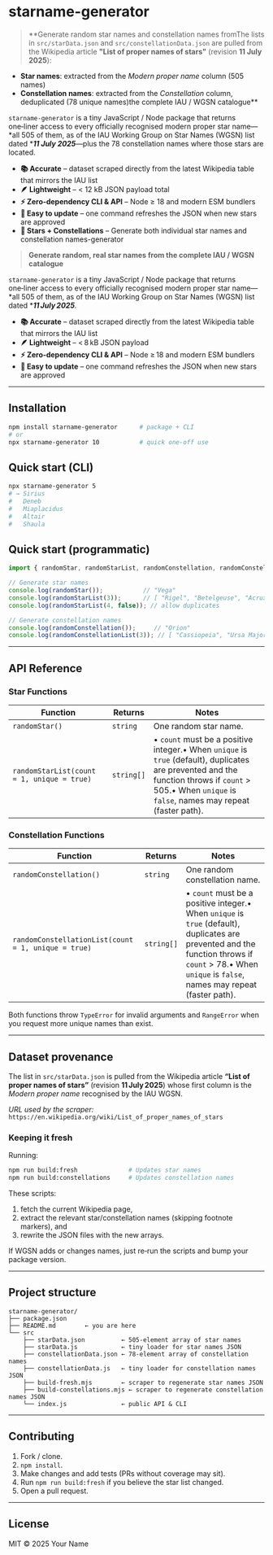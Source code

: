 # starname-generator

> **Generate random star names and constellation names fromThe lists in `src/starData.json` and `src/constellationData.json` are pulled from the Wikipedia article **"List of proper names of stars"** (revision **11 July 2025**):

- **Star names**: extracted from the *Modern proper name* column (505 names)
- **Constellation names**: extracted from the *Constellation* column, deduplicated (78 unique names)the complete IAU / WGSN catalogue**

`starname-generator` is a tiny JavaScript / Node package that returns one‑liner access to every officially recognised modern proper star name—\*all 505 of them, as of the IAU Working Group on Star Names (WGSN) list dated \****11 July 2025***—plus the 78 constellation names where those stars are located.

- **📚 Accurate** – dataset scraped directly from the latest Wikipedia table that mirrors the IAU list
- **🪶 Lightweight** – < 12 kB JSON payload total
- **⚡️ Zero‑dependency CLI & API** – Node ≥ 18 and modern ESM bundlers
- **🔄 Easy to update** – one command refreshes the JSON when new stars are approved
- **🌌 Stars + Constellations** – Generate both individual star names and constellation names-generator

> **Generate random, real star names from the complete IAU / WGSN catalogue**

`starname-generator` is a tiny JavaScript / Node package that returns one‑liner access to every officially recognised modern proper star name—\*all 505 of them, as of the IAU Working Group on Star Names (WGSN) list dated \****11 July 2025***.

- **📚 Accurate** – dataset scraped directly from the latest Wikipedia table that mirrors the IAU list
- **🪶 Lightweight** – < 8 kB JSON payload
- **⚡️ Zero‑dependency CLI & API** – Node ≥ 18 and modern ESM bundlers
- **🔄 Easy to update** – one command refreshes the JSON when new stars are approved

---

## Installation

```bash
npm install starname-generator      # package + CLI
# or
npx starname-generator 10           # quick one‑off use
```

## Quick start (CLI)

```bash
npx starname-generator 5
# → Sirius
#   Deneb
#   Miaplacidus
#   Altair
#   Shaula
```

## Quick start (programmatic)

```js
import { randomStar, randomStarList, randomConstellation, randomConstellationList } from 'starname-generator';

// Generate star names
console.log(randomStar());           // "Vega"
console.log(randomStarList(3));      // [ "Rigel", "Betelgeuse", "Acrux" ]
console.log(randomStarList(4, false)); // allow duplicates

// Generate constellation names
console.log(randomConstellation());     // "Orion"
console.log(randomConstellationList(3)); // [ "Cassiopeia", "Ursa Major", "Draco" ]
```

---

## API Reference

### Star Functions

| Function                               | Returns    | Notes                                                                                                                                                                                                   |
| -------------------------------------- | ---------- | ------------------------------------------------------------------------------------------------------------------------------------------------------------------------------------------------------- |
| `randomStar()`                         | `string`   | One random star name.                                                                                                                                                                                   |
| `randomStarList(count = 1, unique = true)` | `string[]` | • `count` must be a positive integer.• When `unique` is `true` (default), duplicates are prevented and the function throws if `count` > 505.• When `unique` is `false`, names may repeat (faster path). |

### Constellation Functions

| Function                               | Returns    | Notes                                                                                                                                                                                                   |
| -------------------------------------- | ---------- | ------------------------------------------------------------------------------------------------------------------------------------------------------------------------------------------------------- |
| `randomConstellation()`                | `string`   | One random constellation name.                                                                                                                                                                          |
| `randomConstellationList(count = 1, unique = true)` | `string[]` | • `count` must be a positive integer.• When `unique` is `true` (default), duplicates are prevented and the function throws if `count` > 78.• When `unique` is `false`, names may repeat (faster path). |

Both functions throw `TypeError` for invalid arguments and `RangeError` when you request more unique names than exist.

---

## Dataset provenance

The list in `src/starData.json` is pulled from the Wikipedia article **“List of proper names of stars”** (revision **11 July 2025**) whose first column is the *Modern proper name* recognised by the IAU WGSN.

*URL used by the scraper:* `https://en.wikipedia.org/wiki/List_of_proper_names_of_stars`

### Keeping it fresh

Running:

```bash
npm run build:fresh              # Updates star names
npm run build:constellations     # Updates constellation names
```

These scripts:

1. fetch the current Wikipedia page,
2. extract the relevant star/constellation names (skipping footnote markers), and
3. rewrite the JSON files with the new arrays.

If WGSN adds or changes names, just re‑run the scripts and bump your package version.

---

## Project structure

```
starname-generator/
├── package.json
├── README.md        ← you are here
└── src
    ├── starData.json          ← 505‑element array of star names
    ├── starData.js            ← tiny loader for star names JSON
    ├── constellationData.json ← 78‑element array of constellation names  
    ├── constellationData.js   ← tiny loader for constellation names JSON
    ├── build-fresh.mjs        ← scraper to regenerate star names JSON
    ├── build-constellations.mjs ← scraper to regenerate constellation names JSON
    └── index.js               ← public API & CLI
```

---

## Contributing

1. Fork / clone.
2. `npm install`.
3. Make changes and add tests (PRs without coverage may sit).
4. Run `npm run build:fresh` if you believe the star list changed.
5. Open a pull request.

---

## License

MIT © 2025 Your Name

